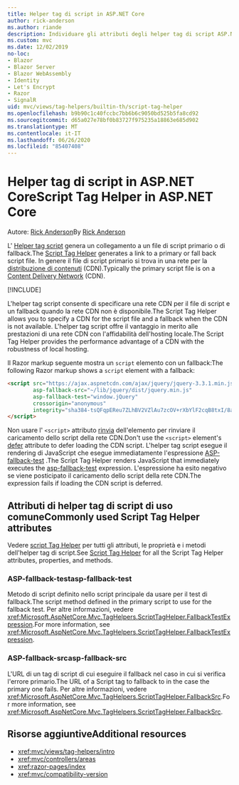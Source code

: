 ```yaml
---
title: Helper tag di script in ASP.NET Core
author: rick-anderson
ms.author: riande
description: Individuare gli attributi degli helper tag di script ASP.NET Core e il ruolo di ciascun attributo per estendere il comportamento del tag di script HTML.
ms.custom: mvc
ms.date: 12/02/2019
no-loc:
- Blazor
- Blazor Server
- Blazor WebAssembly
- Identity
- Let's Encrypt
- Razor
- SignalR
uid: mvc/views/tag-helpers/builtin-th/script-tag-helper
ms.openlocfilehash: b9b90c1c40fccbc7bb6b6c9050bd525b5fa8cd92
ms.sourcegitcommit: d65a027e78bf0b83727f975235a18863e685d902
ms.translationtype: MT
ms.contentlocale: it-IT
ms.lasthandoff: 06/26/2020
ms.locfileid: "85407408"
---
```

# <a name="script-tag-helper-in-aspnet-core"></a><span data-ttu-id="f7ce9-103">Helper tag di script in ASP.NET Core</span><span class="sxs-lookup"><span data-stu-id="f7ce9-103">Script Tag Helper in ASP.NET Core</span></span>

<span data-ttu-id="f7ce9-104">Autore: [Rick Anderson](https://twitter.com/RickAndMSFT)</span><span class="sxs-lookup"><span data-stu-id="f7ce9-104">By [Rick Anderson](https://twitter.com/RickAndMSFT)</span></span>

<span data-ttu-id="f7ce9-105">L' [Helper tag script](xref:Microsoft.AspNetCore.Mvc.TagHelpers.ScriptTagHelper) genera un collegamento a un file di script primario o di fallback.</span><span class="sxs-lookup"><span data-stu-id="f7ce9-105">The [Script Tag Helper](xref:Microsoft.AspNetCore.Mvc.TagHelpers.ScriptTagHelper) generates a link to a primary or fall back script file.</span></span> <span data-ttu-id="f7ce9-106">In genere il file di script primario si trova in una rete per la [distribuzione di contenuti](/office365/enterprise/content-delivery-networks#what-exactly-is-a-cdn) (CDN).</span><span class="sxs-lookup"><span data-stu-id="f7ce9-106">Typically the primary script file is on a [Content Delivery Network](/office365/enterprise/content-delivery-networks#what-exactly-is-a-cdn) (CDN).</span></span>

[!INCLUDE[](~/includes/cdn.md)]

<span data-ttu-id="f7ce9-107">L'helper tag script consente di specificare una rete CDN per il file di script e un fallback quando la rete CDN non è disponibile.</span><span class="sxs-lookup"><span data-stu-id="f7ce9-107">The Script Tag Helper allows you to specify a CDN for the script file and a fallback when the CDN is not available.</span></span> <span data-ttu-id="f7ce9-108">L'helper tag script offre il vantaggio in merito alle prestazioni di una rete CDN con l'affidabilità dell'hosting locale.</span><span class="sxs-lookup"><span data-stu-id="f7ce9-108">The Script Tag Helper provides the performance advantage of a CDN with the robustness of local hosting.</span></span>

<span data-ttu-id="f7ce9-109">Il Razor markup seguente mostra un `script` elemento con un fallback:</span><span class="sxs-lookup"><span data-stu-id="f7ce9-109">The following Razor markup shows a `script` element with a fallback:</span></span>

```html
<script src="https://ajax.aspnetcdn.com/ajax/jquery/jquery-3.3.1.min.js"
        asp-fallback-src="~/lib/jquery/dist/jquery.min.js"
        asp-fallback-test="window.jQuery"
        crossorigin="anonymous"
        integrity="sha384-tsQFqpEReu7ZLhBV2VZlAu7zcOV+rXbYlF2cqB8txI/8aZajjp4Bqd+V6D5IgvKT">
</script>
```

<span data-ttu-id="f7ce9-110">Non usare l' `<script>` attributo [rinvia](https://developer.mozilla.org/docs/Web/HTML/Element/script) dell'elemento per rinviare il caricamento dello script della rete CDN.</span><span class="sxs-lookup"><span data-stu-id="f7ce9-110">Don't use the `<script>` element's [defer](https://developer.mozilla.org/docs/Web/HTML/Element/script) attribute to defer loading the CDN script.</span></span> <span data-ttu-id="f7ce9-111">L'helper tag script esegue il rendering di JavaScript che esegue immediatamente l'espressione [ASP-fallback-test](#asp-fallback-test) .</span><span class="sxs-lookup"><span data-stu-id="f7ce9-111">The Script Tag Helper renders JavaScript that immediately executes the [asp-fallback-test](#asp-fallback-test) expression.</span></span> <span data-ttu-id="f7ce9-112">L'espressione ha esito negativo se viene posticipato il caricamento dello script della rete CDN.</span><span class="sxs-lookup"><span data-stu-id="f7ce9-112">The expression fails if loading the CDN script is deferred.</span></span>

## <a name="commonly-used-script-tag-helper-attributes"></a><span data-ttu-id="f7ce9-113">Attributi di helper tag di script di uso comune</span><span class="sxs-lookup"><span data-stu-id="f7ce9-113">Commonly used Script Tag Helper attributes</span></span>

<span data-ttu-id="f7ce9-114">Vedere [script Tag Helper](xref:Microsoft.AspNetCore.Mvc.TagHelpers.ScriptTagHelper) per tutti gli attributi, le proprietà e i metodi dell'helper tag di script.</span><span class="sxs-lookup"><span data-stu-id="f7ce9-114">See [Script Tag Helper](xref:Microsoft.AspNetCore.Mvc.TagHelpers.ScriptTagHelper) for all the Script Tag Helper attributes, properties, and methods.</span></span>

### <a name="asp-fallback-test"></a><span data-ttu-id="f7ce9-115">ASP-fallback-test</span><span class="sxs-lookup"><span data-stu-id="f7ce9-115">asp-fallback-test</span></span>

<span data-ttu-id="f7ce9-116">Metodo di script definito nello script principale da usare per il test di fallback.</span><span class="sxs-lookup"><span data-stu-id="f7ce9-116">The script method defined in the primary script to use for the fallback test.</span></span> <span data-ttu-id="f7ce9-117">Per altre informazioni, vedere <xref:Microsoft.AspNetCore.Mvc.TagHelpers.ScriptTagHelper.FallbackTestExpression>.</span><span class="sxs-lookup"><span data-stu-id="f7ce9-117">For more information, see <xref:Microsoft.AspNetCore.Mvc.TagHelpers.ScriptTagHelper.FallbackTestExpression>.</span></span>

### <a name="asp-fallback-src"></a><span data-ttu-id="f7ce9-118">ASP-fallback-src</span><span class="sxs-lookup"><span data-stu-id="f7ce9-118">asp-fallback-src</span></span>

<span data-ttu-id="f7ce9-119">L'URL di un tag di script di cui eseguire il fallback nel caso in cui si verifica l'errore primario.</span><span class="sxs-lookup"><span data-stu-id="f7ce9-119">The URL of a Script tag to fallback to in the case the primary one fails.</span></span> <span data-ttu-id="f7ce9-120">Per altre informazioni, vedere <xref:Microsoft.AspNetCore.Mvc.TagHelpers.ScriptTagHelper.FallbackSrc>.</span><span class="sxs-lookup"><span data-stu-id="f7ce9-120">For more information, see <xref:Microsoft.AspNetCore.Mvc.TagHelpers.ScriptTagHelper.FallbackSrc>.</span></span>

## <a name="additional-resources"></a><span data-ttu-id="f7ce9-121">Risorse aggiuntive</span><span class="sxs-lookup"><span data-stu-id="f7ce9-121">Additional resources</span></span>

* <xref:mvc/views/tag-helpers/intro>
* <xref:mvc/controllers/areas>
* <xref:razor-pages/index>
* <xref:mvc/compatibility-version>
